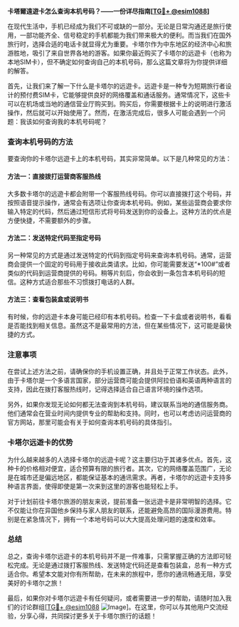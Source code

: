**卡塔爾遠遊卡怎么查询本机号码？——一份详尽指南[[TG💪+ @esim1088](https://t.me/s/esim1088)]**

在现代生活中，手机已经成为我们不可或缺的一部分。无论是日常沟通还是旅行使用，一部功能齐全、信号稳定的手机都能为我们带来极大的便利。而当我们在国外旅行时，选择合适的电话卡就显得尤为重要。卡塔尔作为中东地区的经济中心和旅游胜地，吸引了来自世界各地的游客。如果你最近购买了卡塔尔的远遊卡（也称为本地SIM卡），但不确定如何查询自己的本机号码，那么这篇文章将为你提供详细的解答。

首先，让我们来了解一下什么是卡塔尔的远遊卡。远遊卡是一种专为短期旅行者设计的预付费SIM卡，它能够提供良好的网络覆盖和通话服务。通常情况下，这些卡可以在机场或当地的通信营业厅购买到。购买后，你需要根据卡上的说明进行激活操作，然后就可以开始使用了。然而，在激活完成后，很多人可能会遇到一个问题：我该如何查询我的本机号码呢？

### 查询本机号码的方法

要查询你的卡塔尔远遊卡上的本机号码，其实非常简单。以下是几种常见的方法：

#### 方法一：直接拨打运营商客服热线
大多数卡塔尔的远遊卡都会附带一个客服热线号码。你可以直接拨打这个号码，并按照语音提示操作，通常会有选项让你查询本机号码。例如，某些运营商会要求你输入特定的代码，然后通过短信形式将号码发送到你的设备上。这种方法的优点是方便快捷，不需要额外的步骤。

#### 方法二：发送特定代码至指定号码
另一种常见的方式是通过发送特定的代码到指定号码来查询本机号码。通常，运营商会提供一个固定的号码用于接收此类请求。比如，你可能需要发送“*100#”或者类似的代码到运营商提供的号码。稍等片刻后，你会收到一条包含本机号码的短信。这种方式适合那些不习惯拨打电话的人群。

#### 方法三：查看包装盒或说明书
有时候，你的远遊卡本身可能已经印有本机号码。检查一下卡盒或者说明书，看看是否能找到相关信息。虽然这不是最常用的方法，但在某些情况下，这可能是最快捷的方式。

### 注意事项

在尝试上述方法之前，请确保你的手机设置正确，并且处于正常工作状态。此外，由于卡塔尔是一个多语言国家，部分运营商可能会提供阿拉伯语和英语两种语言的支持，因此在拨打客服热线时，记得选择适合自己语言环境的操作选项。

另外，如果你发现无论如何都无法查询到本机号码，建议联系当地的通信服务商。他们通常会在营业时间内提供专业的帮助和支持。同时，也可以考虑访问运营商的官方网站，那里可能会有关于如何查询本机号码的具体指引。

### 卡塔尔远遊卡的优势

为什么越来越多的人选择卡塔尔的远遊卡呢？这主要归功于其诸多优点。首先，这种卡的价格相对便宜，适合预算有限的旅行者。其次，它的网络覆盖范围广，无论是在城市还是偏远地区，都能保证基本的通讯需求。再者，卡塔尔的远遊卡支持多种语言界面，使得即使是第一次来到这里的游客也能轻松上手。

对于计划前往卡塔尔旅游的朋友来说，提前准备一张远遊卡是非常明智的选择。它不仅能让你在异国他乡保持与家人朋友的联系，还能避免高昂的国际漫游费用。特别是在紧急情况下，拥有一个本地号码可以大大提高处理问题的速度和效率。

### 总结

总之，查询卡塔尔远遊卡的本机号码并不是一件难事，只需掌握正确的方法即可轻松完成。无论是通过拨打客服热线、发送特定代码还是查看包装盒，总有一种方式适合你。希望本文能对你有所帮助，在未来的旅程中，愿你的通讯畅通无阻，享受美好的卡塔尔之旅！

最后，如果你对卡塔尔远遊卡有任何疑问，或者需要进一步的帮助，请随时加入我们的讨论群组[[TG💪+ @esim1088](https://t.me/s/esim1088) ![Image](https://i.postimg.cc/4NQfJmqS/Snipaste-2025-05-13-00-14-12.png)]。在这里，你可以与其他用户交流经验，分享心得，共同探讨更多关于卡塔尔旅行的话题！